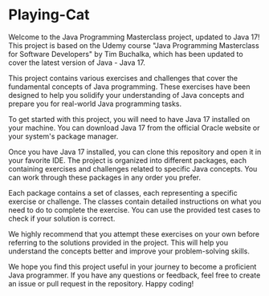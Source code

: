 # Playing-Cat
Welcome to the Java Programming Masterclass project, updated to Java 17! This project is based on the Udemy course "Java Programming Masterclass for Software Developers" by Tim Buchalka, which has been updated to cover the latest version of Java - Java 17.

This project contains various exercises and challenges that cover the fundamental concepts of Java programming. These exercises have been designed to help you solidify your understanding of Java concepts and prepare you for real-world Java programming tasks.

To get started with this project, you will need to have Java 17 installed on your machine. You can download Java 17 from the official Oracle website or your system's package manager.

Once you have Java 17 installed, you can clone this repository and open it in your favorite IDE. The project is organized into different packages, each containing exercises and challenges related to specific Java concepts. You can work through these packages in any order you prefer.

Each package contains a set of classes, each representing a specific exercise or challenge. The classes contain detailed instructions on what you need to do to complete the exercise. You can use the provided test cases to check if your solution is correct.

We highly recommend that you attempt these exercises on your own before referring to the solutions provided in the project. This will help you understand the concepts better and improve your problem-solving skills.

We hope you find this project useful in your journey to become a proficient Java programmer. If you have any questions or feedback, feel free to create an issue or pull request in the repository. Happy coding!
